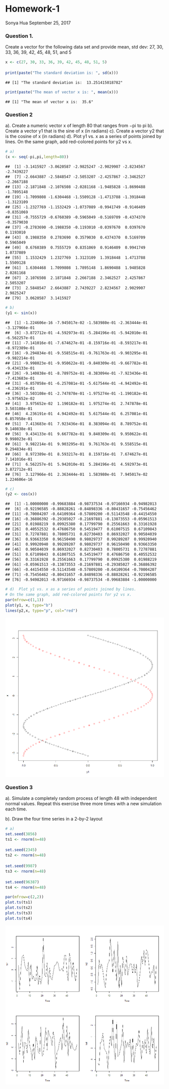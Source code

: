 Homework-1
================
Sonya Hua
September 25, 2017

### Question 1.

Create a vector for the following data set and provide mean, std dev: 27, 30, 33, 36, 39, 42, 45, 48, 51, and 5

``` r
x <- c(27, 30, 33, 36, 39, 42, 45, 48, 51, 5)

print(paste("The standard deviation is: ", sd(x)))
```

    ## [1] "The standard deviation is:  13.251415018782"

``` r
print(paste("The mean of vector x is: ", mean(x)))
```

    ## [1] "The mean of vector x is:  35.6"

### Question 2

a). Create a numeric vector x of length 80 that ranges from −pi to pi b). Create a vector y1 that is the sine of x (in radians) c). Create a vector y2 that is the cosine of x (in radians) d). Plot y1 vs. x as a series of points joined by lines. On the same graph, add red-colored points for y2 vs x.

``` r
# a) 
(x <- seq(-pi,pi,length=80))
```

    ##  [1] -3.1415927 -3.0620587 -2.9825247 -2.9029907 -2.8234567 -2.7439227
    ##  [7] -2.6643887 -2.5848547 -2.5053207 -2.4257867 -2.3462527 -2.2667188
    ## [13] -2.1871848 -2.1076508 -2.0281168 -1.9485828 -1.8690488 -1.7895148
    ## [19] -1.7099808 -1.6304468 -1.5509128 -1.4713788 -1.3918448 -1.3123109
    ## [25] -1.2327769 -1.1532429 -1.0737089 -0.9941749 -0.9146409 -0.8351069
    ## [31] -0.7555729 -0.6760389 -0.5965049 -0.5169709 -0.4374370 -0.3579030
    ## [37] -0.2783690 -0.1988350 -0.1193010 -0.0397670  0.0397670  0.1193010
    ## [43]  0.1988350  0.2783690  0.3579030  0.4374370  0.5169709  0.5965049
    ## [49]  0.6760389  0.7555729  0.8351069  0.9146409  0.9941749  1.0737089
    ## [55]  1.1532429  1.2327769  1.3123109  1.3918448  1.4713788  1.5509128
    ## [61]  1.6304468  1.7099808  1.7895148  1.8690488  1.9485828  2.0281168
    ## [67]  2.1076508  2.1871848  2.2667188  2.3462527  2.4257867  2.5053207
    ## [73]  2.5848547  2.6643887  2.7439227  2.8234567  2.9029907  2.9825247
    ## [79]  3.0620587  3.1415927

``` r
# b)
(y1 <- sin(x))
```

    ##  [1] -1.224606e-16 -7.945017e-02 -1.583980e-01 -2.363444e-01 -3.127966e-01
    ##  [6] -3.872712e-01 -4.592973e-01 -5.284196e-01 -5.942010e-01 -6.562257e-01
    ## [11] -7.141016e-01 -7.674627e-01 -8.159716e-01 -8.593217e-01 -8.972389e-01
    ## [16] -9.294834e-01 -9.558515e-01 -9.761763e-01 -9.903295e-01 -9.982214e-01
    ## [21] -9.998023e-01 -9.950622e-01 -9.840309e-01 -9.667782e-01 -9.434133e-01
    ## [26] -9.140838e-01 -8.789752e-01 -8.383094e-01 -7.923436e-01 -7.413683e-01
    ## [31] -6.857058e-01 -6.257081e-01 -5.617544e-01 -4.942492e-01 -4.236191e-01
    ## [36] -3.503108e-01 -2.747878e-01 -1.975274e-01 -1.190182e-01 -3.975652e-02
    ## [41]  3.975652e-02  1.190182e-01  1.975274e-01  2.747878e-01  3.503108e-01
    ## [46]  4.236191e-01  4.942492e-01  5.617544e-01  6.257081e-01  6.857058e-01
    ## [51]  7.413683e-01  7.923436e-01  8.383094e-01  8.789752e-01  9.140838e-01
    ## [56]  9.434133e-01  9.667782e-01  9.840309e-01  9.950622e-01  9.998023e-01
    ## [61]  9.982214e-01  9.903295e-01  9.761763e-01  9.558515e-01  9.294834e-01
    ## [66]  8.972389e-01  8.593217e-01  8.159716e-01  7.674627e-01  7.141016e-01
    ## [71]  6.562257e-01  5.942010e-01  5.284196e-01  4.592973e-01  3.872712e-01
    ## [76]  3.127966e-01  2.363444e-01  1.583980e-01  7.945017e-02  1.224606e-16

``` r
# c)
(y2 <- cos(x))
```

    ##  [1] -1.00000000 -0.99683884 -0.98737534 -0.97166934 -0.94982013
    ##  [6] -0.92196585 -0.88828261 -0.84898336 -0.80431657 -0.75456462
    ## [11] -0.70004207 -0.64109364 -0.57809200 -0.51143548 -0.44154550
    ## [16] -0.36886392 -0.29385027 -0.21697881 -0.13873553 -0.05961513
    ## [21]  0.01988219  0.09925380  0.17799790  0.25561663  0.33161928
    ## [26]  0.40552532  0.47686750  0.54519477  0.61007515  0.67109843
    ## [31]  0.72787881  0.78005731  0.82730403  0.86932027  0.90584039
    ## [36]  0.93663350  0.96150490  0.98029737  0.99289207  0.99920940
    ## [41]  0.99920940  0.99289207  0.98029737  0.96150490  0.93663350
    ## [46]  0.90584039  0.86932027  0.82730403  0.78005731  0.72787881
    ## [51]  0.67109843  0.61007515  0.54519477  0.47686750  0.40552532
    ## [56]  0.33161928  0.25561663  0.17799790  0.09925380  0.01988219
    ## [61] -0.05961513 -0.13873553 -0.21697881 -0.29385027 -0.36886392
    ## [66] -0.44154550 -0.51143548 -0.57809200 -0.64109364 -0.70004207
    ## [71] -0.75456462 -0.80431657 -0.84898336 -0.88828261 -0.92196585
    ## [76] -0.94982013 -0.97166934 -0.98737534 -0.99683884 -1.00000000

``` r
# d)  Plot y1 vs. x as a series of points joined by lines. 
# On the same graph, add red-colored points for y2 vs x.
par(mfrow=c(1,1)) 
plot(y1, x, type="b")
lines(y2,x, type="p", col="red")
```

<img src="Homework_1_files/figure-markdown_github-ascii_identifiers/unnamed-chunk-5-1.png" style="display: block; margin: auto;" />

### Question 3

a). Simulate a completely random process of length 48 with independent normal values. Repeat this exercise three more times with a new simulation each time.

b). Draw the four time series in a 2-by-2 layout

``` r
# a)
set.seed(3856)
ts1 <- rnorm(n=48)

set.seed(2345)
ts2 <- rnorm(n=48)

set.seed(9987)
ts3 <- rnorm(n=48)

set.seed(96387)
ts4 <- rnorm(n=48)
```

``` r
par(mfrow=c(2,2))
plot.ts(ts1)
plot.ts(ts2)
plot.ts(ts3)
plot.ts(ts4)
```

<img src="Homework_1_files/figure-markdown_github-ascii_identifiers/unnamed-chunk-7-1.png" style="display: block; margin: auto;" />
